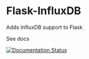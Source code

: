 Flask-InfluxDB
==============

Adds InfluxDB support to Flask

See docs 

[![Documentation Status](https://readthedocs.org/projects/flask-influxdb/badge/?version=latest)](https://flask-influxdb.readthedocs.org/en/latest/)
